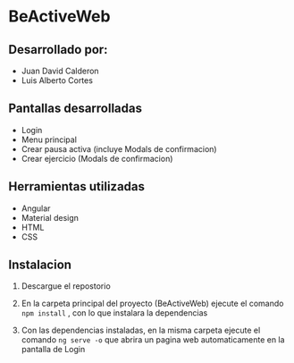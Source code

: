 # BeActiveWeb

## Desarrollado por:

* Juan David Calderon
* Luis Alberto Cortes

## Pantallas desarrolladas

- Login
- Menu principal
- Crear pausa activa (incluye Modals de confirmacion)
- Crear ejercicio (Modals de confirmacion)

## Herramientas utilizadas

- Angular
- Material design
- HTML
- CSS

## Instalacion

1. Descargue el repostorio

2. En la carpeta principal del proyecto (BeActiveWeb) ejecute el comando `npm install` , con lo que instalara la dependencias 

3. Con las dependencias instaladas, en la misma carpeta ejecute el comando `ng serve -o` que abrira un pagina web automaticamente en la pantalla de Login
